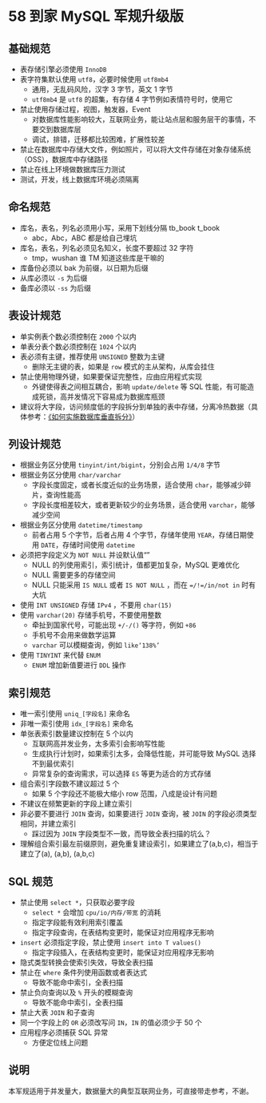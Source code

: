 # 58 到家 MySQL 军规升级版

## 基础规范

- 表存储引擎必须使用 `InnoDB`
- 表字符集默认使用 `utf8`，必要时候使用 `utf8mb4`
    * 通用，无乱码风险，汉字 3 字节，英文 1 字节
    * `utf8mb4` 是 `utf8` 的超集，有存储 4 字节例如表情符号时，使用它
- 禁止使用存储过程，视图，触发器，Event
    * 对数据库性能影响较大，互联网业务，能让站点层和服务层干的事情，不要交到数据库层
    * 调试，排错，迁移都比较困难，扩展性较差
- 禁止在数据库中存储大文件，例如照片，可以将大文件存储在对象存储系统（OSS），数据库中存储路径
- 禁止在线上环境做数据库压力测试
- 测试，开发，线上数据库环境必须隔离

## 命名规范

- 库名，表名，列名必须用小写，采用下划线分隔 tb_book  t_book  
    * abc，Abc，ABC 都是给自己埋坑
- 库名，表名，列名必须见名知义，长度不要超过 32 字符
    * tmp，wushan 谁 TM 知道这些库是干嘛的
- 库备份必须以 bak 为前缀，以日期为后缀
- 从库必须以 `-s` 为后缀
- 备库必须以 `-ss` 为后缀

## 表设计规范

- 单实例表个数必须控制在 `2000` 个以内
- 单表分表个数必须控制在 `1024` 个以内
- 表必须有主键，推荐使用 `UNSIGNED` 整数为主键
    * 删除无主键的表，如果是 `row` 模式的主从架构，从库会挂住
- 禁止使用物理外键，如果要保证完整性，应由应用程式实现
    * 外键使得表之间相互耦合，影响 `update/delete` 等 SQL 性能，有可能造成死锁，高并发情况下容易成为数据库瓶颈
- 建议将大字段，访问频度低的字段拆分到单独的表中存储，分离冷热数据（具体参考：[《如何实施数据库垂直拆分》](https://mp.weixin.qq.com/s?__biz=MjM5ODYxMDA5OQ==&mid=2651959773&idx=1&sn=7e4ad0dcd050f6662dfaf39d9de36f2c&chksm=bd2d04018a5a8d17b92098b4840aac23982e32d179cdd957e4c55011f6a08f6bd31f9ba5cfee&scene=21#wechat_redirect)）

## 列设计规范

- 根据业务区分使用 `tinyint/int/bigint`，分别会占用 `1/4/8` 字节
- 根据业务区分使用 `char/varchar`
    * 字段长度固定，或者长度近似的业务场景，适合使用 `char`，能够减少碎片，查询性能高
    * 字段长度相差较大，或者更新较少的业务场景，适合使用 `varchar`，能够减少空间
- 根据业务区分使用 `datetime/timestamp`
    * 前者占用 5 个字节，后者占用 4 个字节，存储年使用 `YEAR`，存储日期使用 `DATE`，存储时间使用 `datetime`
- 必须把字段定义为 `NOT NULL` 并设默认值“”
    * NULL 的列使用索引，索引统计，值都更加复杂，MySQL 更难优化
    * NULL 需要更多的存储空间
    * NULL 只能采用 `IS NULL` 或者 `IS NOT NULL` ，而在 `=/!=/in/not in` 时有大坑
- 使用 `INT UNSIGNED` 存储 `IPv4` ，不要用 `char(15)`
- 使用 `varchar(20)` 存储手机号，不要使用整数
    * 牵扯到国家代号，可能出现 `+/-/()` 等字符，例如 `+86`
    * 手机号不会用来做数学运算
    * `varchar` 可以模糊查询，例如 `like‘138%’`
- 使用 `TINYINT` 来代替 `ENUM`
    * `ENUM` 增加新值要进行 `DDL` 操作
    
## 索引规范

- 唯一索引使用 `uniq_[字段名]` 来命名
- 非唯一索引使用 `idx_[字段名]` 来命名
- 单张表索引数量建议控制在 5 个以内
    * 互联网高并发业务，太多索引会影响写性能
    * 生成执行计划时，如果索引太多，会降低性能，并可能导致 MySQL 选择不到最优索引
    * 异常复杂的查询需求，可以选择 `ES` 等更为适合的方式存储
- 组合索引字段数不建议超过 5 个
    * 如果 5 个字段还不能极大缩小 row 范围，八成是设计有问题
- 不建议在频繁更新的字段上建立索引
- 非必要不要进行 `JOIN` 查询，如果要进行 `JOIN` 查询，被 `JOIN` 的字段必须类型相同，并建立索引
    * 踩过因为 `JOIN` 字段类型不一致，而导致全表扫描的坑么？
- 理解组合索引最左前缀原则，避免重复建设索引，如果建立了(a,b,c)，相当于建立了(a), (a,b), (a,b,c)

## SQL 规范

- 禁止使用 `select *`，只获取必要字段
    * `select *` 会增加 `cpu/io/内存/带宽` 的消耗
    * 指定字段能有效利用索引覆盖
    * 指定字段查询，在表结构变更时，能保证对应用程序无影响
- `insert` 必须指定字段，禁止使用 `insert into T values()`
    * 指定字段插入，在表结构变更时，能保证对应用程序无影响
- 隐式类型转换会使索引失效，导致全表扫描
- 禁止在 `where` 条件列使用函数或者表达式
    * 导致不能命中索引，全表扫描
- 禁止负向查询以及 `%` 开头的模糊查询
    * 导致不能命中索引，全表扫描
- 禁止大表 `JOIN` 和子查询
- 同一个字段上的 `OR` 必须改写问 `IN`，`IN` 的值必须少于 50 个
- 应用程序必须捕获 SQL 异常
    * 方便定位线上问题

## 说明

本军规适用于并发量大，数据量大的典型互联网业务，可直接带走参考，不谢。